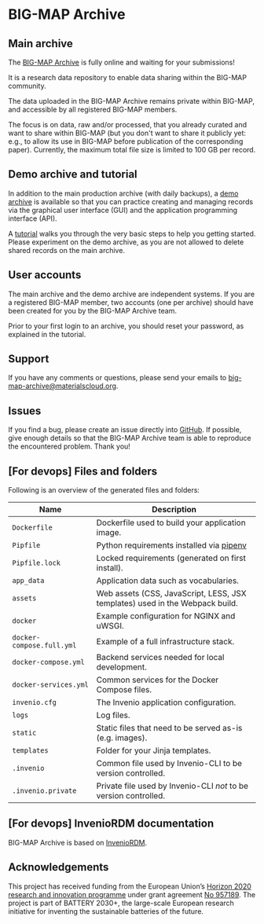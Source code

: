 # BIG-MAP Archive

## Main archive

The [BIG-MAP Archive](https://archive.big-map.eu/) is fully online and waiting for your submissions!

It is a research data repository to enable data sharing within the BIG-MAP community.

The data uploaded in the BIG-MAP Archive remains private within BIG-MAP, and accessible by all registered BIG-MAP members.

The focus is on data, raw and/or processed, that you already curated and want to share within BIG-MAP (but you don't want to share it publicly yet: e.g., to allow its use in BIG-MAP before publication of the corresponding paper). Currently, the maximum total file size is limited to 100 GB per record.

## Demo archive and tutorial

In addition to the main production archive (with daily backups), a [demo archive](https://big-map-archive-demo.materialscloud.org/) is available so that you can practice creating and managing records via the graphical user interface (GUI) and the application programming interface (API). 

A [tutorial](https://github.com/materialscloud-org/big-map-archive/blob/master/user_training/getting_started_with_big-map-archive.md) walks you through the very basic steps to help you getting started. Please experiment on the demo archive, as you are not allowed to delete shared records on the main archive.

## User accounts

The main archive and the demo archive are independent systems. If you are a registered BIG-MAP member, two accounts (one per archive) should have been created for you by the BIG-MAP Archive team. 

Prior to your first login to an archive, you should reset your password, as explained in the tutorial.

## Support

If you have any comments or questions, please send your emails to big-map-archive@materialscloud.org.

## Issues

If you find a bug, please create an issue directly into [GitHub](https://github.com/materialscloud-org/big-map-archive/issues). If possible, give enough details so that the BIG-MAP Archive team is able to reproduce the encountered problem. Thank you!

## [For devops] Files and folders

Following is an overview of the generated files and folders:

| Name | Description |
|---|---|
| ``Dockerfile`` | Dockerfile used to build your application image. |
| ``Pipfile`` | Python requirements installed via [pipenv](https://pipenv.pypa.io) |
| ``Pipfile.lock`` | Locked requirements (generated on first install). |
| ``app_data`` | Application data such as vocabularies. |
| ``assets`` | Web assets (CSS, JavaScript, LESS, JSX templates) used in the Webpack build. |
| ``docker`` | Example configuration for NGINX and uWSGI. |
| ``docker-compose.full.yml`` | Example of a full infrastructure stack. |
| ``docker-compose.yml`` | Backend services needed for local development. |
| ``docker-services.yml`` | Common services for the Docker Compose files. |
| ``invenio.cfg`` | The Invenio application configuration. |
| ``logs`` | Log files. |
| ``static`` | Static files that need to be served as-is (e.g. images). |
| ``templates`` | Folder for your Jinja templates. |
| ``.invenio`` | Common file used by Invenio-CLI to be version controlled. |
| ``.invenio.private`` | Private file used by Invenio-CLI *not* to be version controlled. |

## [For devops] InvenioRDM documentation

BIG-MAP Archive is based on [InvenioRDM](https://inveniordm.docs.cern.ch/).

## Acknowledgements

This project has received funding from the European Union’s [Horizon 2020 research and innovation programme](https://ec.europa.eu/programmes/horizon2020/en) under grant agreement [No 957189](https://cordis.europa.eu/project/id/957189). The project is part of BATTERY 2030+, the large-scale European research initiative for inventing the sustainable batteries of the future.

